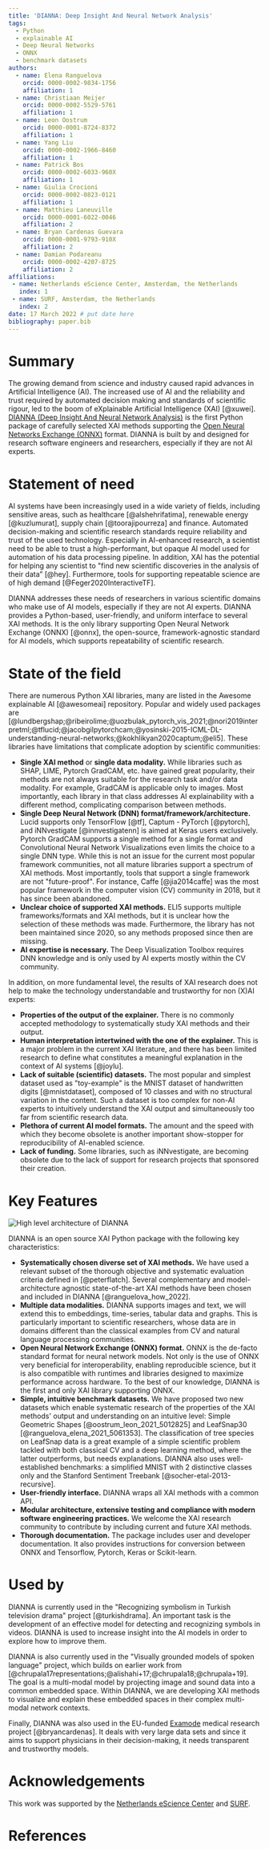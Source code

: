 ```yaml
---
title: 'DIANNA: Deep Insight And Neural Network Analysis'
tags:
  - Python
  - explainable AI
  - Deep Neural Networks
  - ONNX
  - benchmark datasets
authors:
  - name: Elena Ranguelova
    orcid: 0000-0002-9834-1756
    affiliation: 1
  - name: Christiaan Meijer
    orcid: 0000-0002-5529-5761
    affiliation: 1
  - name: Leon Oostrum
    orcid: 0000-0001-8724-8372
    affiliation: 1
  - name: Yang Liu
    orcid: 0000-0002-1966-8460
    affiliation: 1
  - name: Patrick Bos
    orcid: 0000-0002-6033-960X
    affiliation: 1
  - name: Giulia Crocioni
    orcid: 0000-0002-0823-0121
    affiliation: 1
  - name: Matthieu Laneuville
    orcid: 0000-0001-6022-0046
    affiliation: 2
  - name: Bryan Cardenas Guevara
    orcid: 0000-0001-9793-910X
    affiliation: 2
  - name: Damian Podareanu
    orcid: 0000-0002-4207-8725
    affiliation: 2
affiliations:
 - name: Netherlands eScience Center, Amsterdam, the Netherlands
   index: 1
 - name: SURF, Amsterdam, the Netherlands
   index: 2
date: 17 March 2022 # put date here
bibliography: paper.bib
---
```


# Summary

The growing demand from science and industry caused rapid advances in Artificial Intelligence (AI). The increased use of AI and the reliability and trust required by automated decision making and standards of scientific rigour, led to the boom of eXplainable Artificial Intelligence (XAI) [@xuwei]. [DIANNA (Deep Insight And Neural Network Analysis)](https://dianna.readthedocs.io/en/latest/) is the first Python package of carefully selected XAI methods supporting the [Open Neural Networks Exchange (ONNX)](https://onnx.ai/) format. DIANNA is built by and designed for research software engineers and researchers, especially if they are not AI experts.

# Statement of need

AI systems have been increasingly used in a wide variety of fields, including sensitive areas, such as healthcare [@alshehrifatima], renewable energy [@kuzlumurat], supply chain [@toorajipourreza] and finance. Automated decision-making and scientific research standards require reliability and trust of the used technology. 
Especially in AI-enhanced research, a scientist need to be able to trust a high-performant, but opaque AI model used for automation of his data processing pipeline. In addition, XAI has the potential for helping any scientist to "find new scientific discoveries in the analysis of their data” [@hey]. Furthermore, tools for supporting repeatable science are of high demand  [@Feger2020InteractiveTF].

DIANNA addresses these needs of researchers in various scientific domains who make use of AI models, especially if they are not AI experts. DIANNA provides a Python-based, user-friendly, and uniform interface to several XAI methods. It is the only library supporting Open Neural Network Exchange (ONNX) [@onnx], the open-source, framework-agnostic standard for AI models, which supports repeatability of scientific research.

# State of the field

There are numerous Python XAI libraries, many are listed in the Awesome explainable AI [@awesomeai] repository. Popular and widely used packages are [@lundbergshap;@ribeirolime;@uozbulak_pytorch_vis_2021;@nori2019interpretml;@tflucid;@jacobgilpytorchcam;@yosinski-2015-ICML-DL-understanding-neural-networks;@kokhlikyan2020captum;@eli5]. These libraries have limitations that complicate adoption by scientific communities:

- **Single XAI method** or **single data modality.**
While libraries such as SHAP, LIME, Pytorch GradCAM, etc. have gained great popularity, their methods are not always suitable for the research task and/or data modality. For example, GradCAM is applicable only to images. Most importantly, each library in that class addresses AI explainability with a different method, complicating comparison between methods. 
- **Single Deep Neural Network (DNN) format/framework/architecture.** Lucid supports only TensorFlow [@tf], Captum - PyTorch [@pytorch], and iNNvestigate [@innvestigatenn] is aimed at Keras users exclusively. Pytorch GradCAM supports a single method for a single format and Convolutional Neural Network Visualizations even limits the choice to a single DNN type. While this is not an issue for the current most popular framework communities, not all mature libraries support a spectrum of XAI methods. Most importantly, tools that support a single framework are not "future-proof". For instance, Caffe [@jia2014caffe] was the most popular framework in the computer vision (CV) community in 2018, but it has since been abandoned.
- **Unclear choice of supported XAI methods.** ELI5 supports multiple frameworks/formats and XAI methods, but it is unclear how the selection of these methods was made. Furthermore, the library has not been maintained since 2020, so any methods proposed since then are missing.
- **AI expertise is necessary.** The Deep Visualization Toolbox requires DNN knowledge and is only used by AI experts mostly within the CV community.


In addition, on more fundamental level, the results of XAI research does not help to make the technology understandable and trustworthy for non (X)AI experts:

- **Properties of the output of the explainer.** There is no commonly accepted methodology to systematically study XAI methods and their output.
- **Human interpretation intertwined with the one of the explainer.** This is a major problem in the current XAI literature, and there has been limited research to define what constitutes a meaningful explanation in the context of AI systems [@joylu].
- **Lack of suitable (scientific) datasets.** The most popular and simplest dataset used as "toy-example" is the MNIST dataset of handwritten digits [@mnistdataset], composed of 10 classes and with no structural variation in the content. Such a dataset is too complex for non-AI experts to intuitively understand the XAI output and simultaneously too far from scientific research data.
- **Plethora of current AI model formats.** The amount and the speed with which they become obsolete is another important show-stopper for reproducibility of AI-enabled science.
- **Lack of funding.** Some libraries, such as iNNvestigate, are becoming obsolete due to the lack of support for research projects that sponsored their creation.


# Key Features

![High level architecture of DIANNA](https://user-images.githubusercontent.com/3244249/158770366-a624d1e0-2eae-43cc-aeb5-bfa33b50b3e4.png)

DIANNA is an open source XAI Python package with the following key characteristics:

- **Systematically chosen diverse set of XAI methods.**  We have used a relevant subset of the thorough objective and systematic evaluation criteria defined in [@peterflatch]. Several complementary and model-architecture agnostic state-of-the-art XAI methods have been chosen and included in DIANNA [@ranguelova_how_2022].
- **Multiple data modalities.** DIANNA supports images and text, we will extend this to embeddings, time-series, tabular data and graphs. This is particularly important to scientific researchers, whose data are in domains different than the  classical examples from CV and natural language processing communities.
- **Open Neural Network Exchange (ONNX) format.** ONNX is the de-facto standard format for neural network models. Not only is the use of ONNX very beneficial for interoperability, enabling reproducible science, but it is also compatible with runtimes and libraries designed to maximize performance across hardware. To the best of our knowledge, DIANNA is the first and only XAI library supporting ONNX.
- **Simple, intuitive benchmark datasets.** We have proposed two new datasets which enable systematic research of the properties of the XAI methods' output and understanding on an intuitive level: Simple Geometric Shapes [@oostrum_leon_2021_5012825] and LeafSnap30 [@ranguelova_elena_2021_5061353]. The classification of tree species on LeafSnap data is a great example of a simple scientific problem tackled with both classical CV and a deep learning method, where the latter outperforms, but needs explanations.  DIANNA also uses well-established benchmarks: a simplified MNIST with 2 distinctive classes only and the Stanford Sentiment Treebank [@socher-etal-2013-recursive].
- **User-friendly interface.** DIANNA wraps all XAI methods with a common API.
- **Modular architecture, extensive testing and compliance with modern software engineering practices.** We welcome the XAI research community to contribute by including current and future XAI methods.
- **Thorough documentation.** The package includes user and developer documentation. It also provides instructions for conversion between ONNX and Tensorflow, Pytorch, Keras or Scikit-learn.

# Used by

DIANNA is currently used in the "Recognizing symbolism in Turkish television drama" project [@turkishdrama]. An important task is the development of an effective model for detecting and recognizing symbols in videos. DIANNA is used to increase insight into the AI models in order to explore how to improve them.

DIANNA is also currently used in the "Visually grounded models of spoken language" project, which builds on earlier work from [@chrupala17representations;@alishahi+17;@chrupala18;@chrupala+19].
The goal is a multi-modal model by projecting image and sound data into a common embedded space. Within DIANNA, we are developing XAI methods to visualize and explain these embedded spaces in their complex multi-modal network contexts.

Finally, DIANNA was also used in the EU-funded [Examode](https://www.examode.eu/) medical research project [@bryancardenas]. It  deals with very large data sets and since it aims to support physicians in their decision-making, it needs transparent and trustworthy models.

# Acknowledgements

This work was supported by the [Netherlands eScience Center](https://www.esciencecenter.nl/) and [SURF](https://www.surf.nl/en).

# References

[//]: # "All the refs need to be put in paper.bib file ([open PR #241](https://github.com/dianna-ai/dianna/pull/241)) and cited above using this notation: [@bibentry]."
